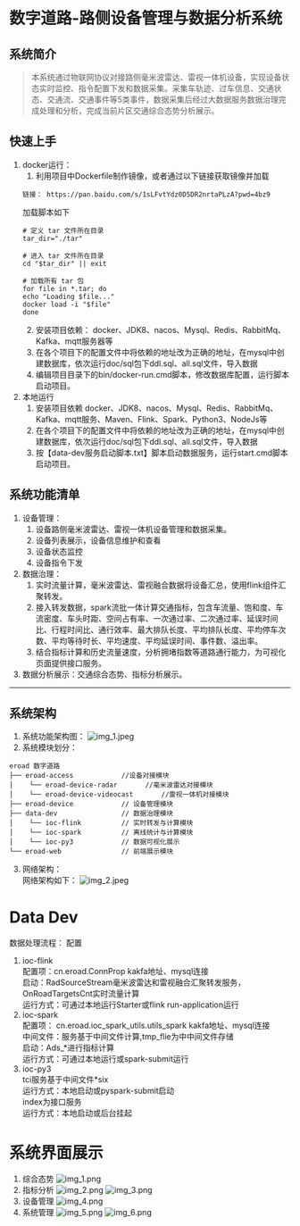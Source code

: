# 数字道路-路侧设备管理与数据分析系统


##  系统简介
> 本系统通过物联网协议对接路侧毫米波雷达、雷视一体机设备，实现设备状态实时监控、指令配置下发和数据采集。采集车轨迹、过车信息、交通状态、交通流、交通事件等5类事件，数据采集后经过大数据服务数据治理完成处理和分析，完成当前片区交通综合态势分析展示。
## 快速上手
1. docker运行：
   1. 利用项目中Dockerfile制作镜像，或者通过以下链接获取镜像并加载
   ~~~ 
   链接： https://pan.baidu.com/s/1sLFvtYdz0D5DR2nrtaPLzA?pwd=4bz9
   ~~~
   加载脚本如下
   ```
   # 定义 tar 文件所在目录
   tar_dir="./tar"
   
   # 进入 tar 文件所在目录
   cd "$tar_dir" || exit
   
   # 加载所有 tar 包
   for file in *.tar; do
   echo "Loading $file..."
   docker load -i "$file"
   done
   ```
   2. 安装项目依赖： docker、JDK8、nacos、Mysql、Redis、RabbitMq、Kafka、mqtt服务器等
   3. 在各个项目下的配置文件中将依赖的地址改为正确的地址，在mysql中创建数据库，依次运行doc/sql包下ddl.sql、all.sql文件，导入数据
   4. 编辑项目目录下的bin/docker-run.cmd脚本，修改数据库配置，运行脚本启动项目。
2. 本地运行
   1. 安装项目依赖 docker、JDK8、nacos、Mysql、Redis、RabbitMq、Kafka、mqtt服务、Maven、Flink、Spark、Python3、NodeJs等
   2. 在各个项目下的配置文件中将依赖的地址改为正确的地址，在mysql中创建数据库，依次运行doc/sql包下ddl.sql、all.sql文件，导入数据
   3. 按【data-dev服务启动脚本.txt】脚本启动数据服务，运行start.cmd脚本启动项目。
## 系统功能清单
1. 设备管理：
   1. 设备路侧毫米波雷达、雷视一体机设备管理和数据采集。
   2. 设备列表展示，设备信息维护和查看
   3. 设备状态监控
   4. 设备指令下发
2. 数据治理：
   1. 实时流量计算，毫米波雷达、雷视融合数据将设备汇总，使用flink组件汇聚转发。
   2. 接入转发数据，spark流批一体计算交通指标，包含车流量、饱和度、车流密度、车头时距、空间占有率、一次通过率、二次通过率、延误时间比、行程时间比、通行效率、最大排队长度、平均排队长度、平均停车次数、平均等待时长、平均速度、平均延误时间、事件数、溢出率。
   3. 结合指标计算和历史流量速度，分析拥堵指数等道路通行能力，为可视化页面提供接口服务。
3. 数据分析展示：交通综合态势、指标分析展示。
***
## 系统架构
1. 系统功能架构图： 
![img_1.jpeg](img_1.jpeg)
2. 系统模块划分： 
~~~
eroad 数字道路
├── eroad-access            //设备对接模块
│    └── eroad-device-radar       //毫米波雷达对接模块
│    └── eroad-device-videocast       //雷视一体机对接模块
├── eroad-device            // 设备管理模块   
├── data-dev                // 数据治理模块  
│    └── ioc-flink          // 实时转发与计算模块
│    └── ioc-spark          // 离线统计与计算模块
│    └── ioc-py3            // 数据可视化展示
└── eroad-web               // 前端展示模块
~~~
3. 网络架构：  
网络架构如下：
![img_2.jpeg](img_2.jpeg)
# Data Dev
数据处理流程：
配置
1. ioc-flink  
配置项：cn.eroad.ConnProp  kakfa地址、mysql连接  
启动：RadSourceStream毫米波雷达和雷视融合汇聚转发服务，OnRoadTargetsCnt实时流量计算  
运行方式：可通过本地运行Starter或flink run-application运行  
2. ioc-spark  
配置项： cn.eroad.ioc_spark_utils.utils_spark  kakfa地址、mysql连接  
中间文件：服务基于中间文件计算,tmp_flie为中中间文件存储  
启动：Ads_*进行指标计算  
运行方式：可通过本地运行或spark-submit运行  
3. ioc-py3  
tci服务基于中间文件*six  
运行方式：本地启动或pyspark-submit启动  
index为接口服务  
运行方式：本地启动或后台挂起
# 系统界面展示
1. 综合态势
![img_1.png](img_1.png)
2. 指标分析
![img_2.png](img_2.png)
![img_3.png](img_3.png)
3. 设备管理
![img_4.png](img_4.png)
4. 系统管理
![img_5.png](img_5.png)
![img_6.png](img_6.png)
